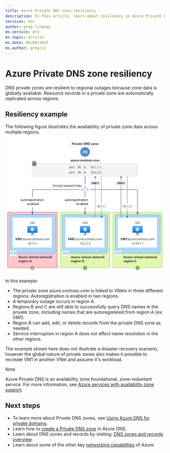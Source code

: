```yaml
---
title: Azure Private DNS zone resiliency
description: In this article, learn about resiliency in Azure Private DNS zones.
services: dns
author: greg-lindsay
ms.service: dns
ms.topic: article
ms.date: 06/09/2023
ms.author: greglin
---
```


# Azure Private DNS zone resiliency

DNS private zones are resilient to regional outages because zone data is globally available. Resource records in a private zone are automatically replicated across regions. 

## Resiliency example

The following figure illustrates the availability of private zone data across multiple regions.

![Regional failure example showing three VNets with one red and two green](media/private-dns-resiliency/resiliency-example.png)

In this example:
- The private zone azure.contoso.com is linked to VNets in three different regions. Autoregistration is enabled in two regions.
- A temporary outage occurs in region A.
- Regions B and C are still able to successfully query DNS names in the private zone, including names that are autoregistered from region A (ex: VM1).
- Region B can add, edit, or delete records from the private DNS zone as needed.
- Service interruption in region A does not affect name resolution in the other regions.

The example shown here does not illustrate a disaster recovery scenario, however the global nature of private zones also makes it possible to recreate VM1 in another VNet and assume it's workload.

> [!NOTE]
> Azure Private DNS is an availability zone foundational, zone-reduntant service. For more information, see [Azure services with availability zone support](/azure/reliability/availability-zones-service-support#azure-services-with-availability-zone-support). 

## Next steps
- To learn more about Private DNS zones, see [Using Azure DNS for private domains](private-dns-overview.md).
- Learn how to [create a Private DNS zone](./private-dns-getstarted-powershell.md) in Azure DNS.
- Learn about DNS zones and records by visiting: [DNS zones and records overview](dns-zones-records.md).
- Learn about some of the other key [networking capabilities](../networking/fundamentals/networking-overview.md) of Azure.
